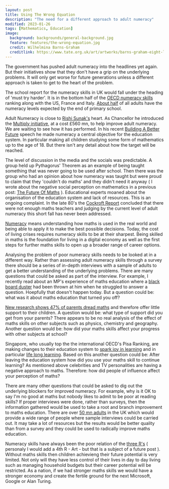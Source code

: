 ```yaml
---
layout: post
title: Using The Wrong Equation
description: "The need for a different approach to adult numeracy"
modified: 2023-01-26
tags: [Mathematics, Education]
image:
  background: backgrounds/general-background.jpg
  feature: features/the-wrong-equation.jpg
  credit: Wilhelmina Barns-Graham
  creditlink: https://www.tate.org.uk/art/artworks/barns-graham-eight-lines-porthmeor-t07528
---
```


The government has pushed adult numeracy into the headlines yet again. But their initiatives show that they don't have a grip on the underlying problems. It will only get worse for future generations unless a different approach is taken to get to the heart of the problem.

The school report for the numeracy skills in UK would fall under the heading of 'must try harder'. It is in the bottom half of the [OECD numeracy skills](https://fullfact.org/education/counting-cost-poor-literacy-and-numeracy-skills/) ranking along with the US, France and Italy. [About half](https://www.nationalnumeracy.org.uk/sites/default/files/documents/Building_a_numerate_nation/building_a_numerate_nation_report.pdf) of all adults have the numeracy levels expected by the end of primary school.

Adult Numeracy is close to [Rishi Sunak's](https://en.wikipedia.org/wiki/Rishi_Sunak) heart. As Chancellor he introduced the [Multiply initiative](https://www.dailymail.co.uk/news/article-10138441/Boost-learning-Rishi-Sunak-unveils-numeracy-programme-improve-adults-maths-skills.html), at a cost £560 mn, to help improve adult numeracy. We are waiting to see how it has performed. In his recent [Building A Better Future](https://www.gov.uk/government/speeches/pm-speech-on-making-2023-the-first-year-of-a-new-and-better-future-4-january-2023) speech he made numeracy a central objective for the education system. In particular making all children studying some form of mathematics up to the age of 18. But there isn't any detail about how the target will be reached.

The level of discussion in the media and the socials was predictable. A group held up Pythagorus' Theorem as an example of being taught something that was never going to be used after school. Then there was the group who had an opinion about how numeracy was taught but were proud to claim that they 'couldn't do maths' and they didn't need it anyway ( I wrote about the negative social perception on mathematics in a previous post: [The Future Of Maths](https://dtinblack.github.io/future-of-mathematics/) ). Educational experts moaned about the organisation of the education system and lack of resources. This is an ongoing complaint. In the late 80's the [Cockroft Report](https://www.educationengland.org.uk/documents/cockcroft/cockcroft1982.html) concluded that there were not enough maths teachers and judging by the current level of adult numeracy this short fall has never been addressed.

[Numeracy](https://www.nationalnumeracy.org.uk/what-numeracy#:~:text=Numeracy%20means%20understanding%20how%20maths,Interpret%20data%2C%20charts%20and%20diagrams) means understanding how maths is used in the real world and being able to apply it to make the best possible decisions. Today, the cost of living crises requires numeracy skills to be at their sharpest. Being skilled in maths is the foundation for living in a digital economy as well as the first steps for further maths skills to open up a broader range of career options.

Analysing the problem of poor numeracy skills needs to be looked at in a different way. Rather than assessing adult numeracy skills through a survey there should be a series of in-depth interviews with a sample of adults to get a better understanding of the underlying problems. There are many questions that could be asked as part of the interview. For example, I recently read about an MP's experience of maths education where a [black board duster](https://blackmorevale.net/the-pm-is-right-to-push-on-maths/) had been thrown at him when he struggled to answer a question. Hoepfully that doesn't happen today. But a question could be:  what was it about maths education that turned you off?

[New research shows 47% of parents dread maths](https://www.fenews.co.uk/education/maths-anxiety-new-research-shows-47-of-parents-dread-maths/) and therefore offer little support to their children. A question would be: what type of support did you get from your parents? There appears to be no real analysis of the effect of maths skills on other subjects such as physics, chemistry and geography. Another question would be: how did your maths skills affect your progress with other subjects at school?

Singapore, who usually top the the international OECD's Pisa Ranking, are making changes to their education system to [spark joy in learning](https://www.moe.gov.sg/news/forum-letter-replies/20220920-significant-changes-made-to-singapore-education-system-to-spark-joy-in-learning) and in particular [life long learning](https://www.nationalnumeracy.org.uk/what-numeracy#:~:text=Numeracy%20means%20understanding%20how%20maths,Interpret%20data%2C%20charts%20and%20diagrams). Based on this another question could be: After leaving the education system how did you use your maths skill to continue learning? As mentioned above celebrities and TV personalities are having a negative approach to maths. Therefore: how did people of influence affect your perception of maths?

There are many other questions that could be asked to dig out the underlying blockers for improved numeracy. For example, why is it OK to say I'm no good at maths but nobody likes to admit to be poor at reading skills? If proper interviews were done, rather than surveys, then the information gathered would be used to take a root and branch improvement to maths education. There are over [50 mn adults](https://worldpopulationreview.com/countries/united-kingdom-population) in the UK which would provide a wide range of people where sample interviews could be carried out. It may take a lot of resources but the results would be better quality than from a survey and they could be used to radically improve maths education.

Numeracy skills have always been the poor relation of the [three R's](https://en.wikipedia.org/wiki/The_three_Rs ) ( personaly I would add a 4th R - Art - but that is a subject of a future post ). Without maths skills then children achievieng their future potential is very limited.  Not only will they have less control of their lives in day to day living such as managing household budgets but their career potential will be restricted. As a nation, if we had stronger maths skills we would have a stronger economy and create the  fertile ground for the next Microsoft, Google or Alan Turing.
